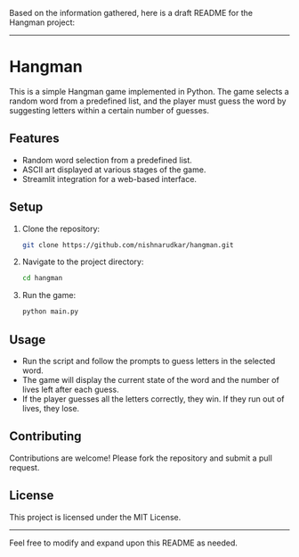 Based on the information gathered, here is a draft README for the Hangman project:

---

# Hangman

This is a simple Hangman game implemented in Python. The game selects a random word from a predefined list, and the player must guess the word by suggesting letters within a certain number of guesses.

## Features

- Random word selection from a predefined list.
- ASCII art displayed at various stages of the game.
- Streamlit integration for a web-based interface.

## Setup

1. Clone the repository:
   ```sh
   git clone https://github.com/nishnarudkar/hangman.git
   ```

2. Navigate to the project directory:
   ```sh
   cd hangman
   ```

3. Run the game:
   ```sh
   python main.py
   ```

## Usage

- Run the script and follow the prompts to guess letters in the selected word.
- The game will display the current state of the word and the number of lives left after each guess.
- If the player guesses all the letters correctly, they win. If they run out of lives, they lose.

## Contributing

Contributions are welcome! Please fork the repository and submit a pull request.

## License

This project is licensed under the MIT License.

---

Feel free to modify and expand upon this README as needed.
